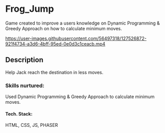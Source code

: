 # Frog_Jump
Game created to improve a users knowledge on Dynamic Programming &amp; Greedy Approach on how to calculate minimum moves.

https://user-images.githubusercontent.com/56497318/127526872-921f4734-a3d6-4bff-95ed-0e0d3c1ceacb.mp4

## Description
Help Jack reach the destination in less moves.

### Skills nurtured:
Used Dynamic Programming & Greedy Approach to calculate minimum moves.

#### Tech. Stack:
HTML, CSS, JS, PHASER
